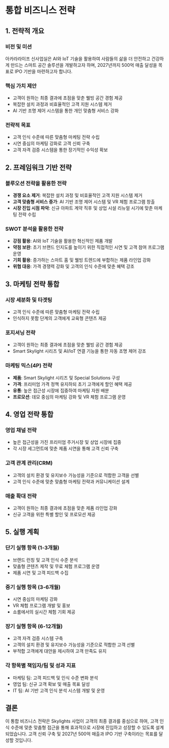 # 통합 비즈니스 전략

## 1. 전략적 개요
### 비전 및 미션
아카라라이프 신사업실은 AI와 IoT 기술을 활용하여 사람들의 삶을 더 안전하고 건강하게 만드는 스마트 공간 솔루션을 개발하고자 하며, 2027년까지 500억 매출 달성을 목표로 IPO 기반을 마련하고자 합니다.

### 핵심 가치 제안
- 고객이 원하는 최종 결과에 초점을 맞춘 웰빙 공간 경험 제공
- 복잡한 설치 과정과 비효율적인 고객 지원 시스템 제거
- AI 기반 조명 제어 시스템을 통한 개인 맞춤형 서비스 강화

### 전략적 목표
- 고객 인식 수준에 따른 맞춤형 마케팅 전략 수립
- 시연 중심의 마케팅 강화로 고객 신뢰 구축
- 고객 자격 검증 시스템을 통한 장기적인 수익성 확보

## 2. 프레임워크 기반 전략
### 블루오션 전략을 활용한 전략
- **경쟁 요소 제거**: 복잡한 설치 과정 및 비효율적인 고객 지원 시스템 제거
- **고객 맞춤형 서비스 증가**: AI 기반 조명 제어 시스템 및 VR 체험 프로그램 창출
- **시장 진입 시점 파악**: 신규 아파트 계약 직후 및 상업 시설 리뉴얼 시기에 맞춘 마케팅 전략 수립

### SWOT 분석을 활용한 전략
- **강점 활용**: AI와 IoT 기술을 활용한 혁신적인 제품 개발
- **약점 보완**: 초기 브랜드 인지도를 높이기 위한 직접적인 시연 및 고객 참여 프로그램 운영
- **기회 활용**: 증가하는 스마트 홈 및 웰빙 트렌드에 부합하는 제품 라인업 강화
- **위협 대응**: 가격 경쟁력 강화 및 고객의 인식 수준에 맞춘 혜택 강조

## 3. 마케팅 전략 통합
### 시장 세분화 및 타겟팅
- 고객 인식 수준에 따른 맞춤형 마케팅 전략 수립
- 인식하지 못함 단계의 고객에게 교육형 콘텐츠 제공

### 포지셔닝 전략
- 고객이 원하는 최종 결과에 초점을 맞춘 웰빙 공간 경험 제공
- Smart Skylight 시리즈 및 AI/IoT 연결 기능을 통한 자동 조명 제어 강조

### 마케팅 믹스(4P) 전략
- **제품**: Smart Skylight 시리즈 및 Special Solutions 구성
- **가격**: 프리미엄 가격 정책 유지하되 초기 고객에게 할인 혜택 제공
- **유통**: 높은 접근성 시장에 집중하여 마케팅 자원 배분
- **프로모션**: 데모 중심의 마케팅 강화 및 VR 체험 프로그램 운영

## 4. 영업 전략 통합
### 영업 채널 전략
- 높은 접근성을 가진 프리미엄 주거시장 및 상업 시장에 집중
- 각 시장 세그먼트에 맞춘 제품 시연을 통해 고객 신뢰 구축

### 고객 관계 관리(CRM)
- 고객의 설치 환경 및 유지보수 가능성을 기준으로 적합한 고객을 선별
- 고객 인식 수준에 맞춘 맞춤형 마케팅 전략과 커뮤니케이션 설계

### 매출 확대 전략
- 고객이 원하는 최종 결과에 초점을 맞춘 제품 라인업 강화
- 신규 고객을 위한 특별 할인 및 프로모션 제공

## 5. 실행 계획
### 단기 실행 항목 (1-3개월)
- 브랜드 런칭 및 고객 인식 수준 분석
- 맞춤형 콘텐츠 제작 및 무료 체험 프로그램 운영
- 제품 시연 및 고객 피드백 수집

### 중기 실행 항목 (3-6개월)
- 시연 중심의 마케팅 강화
- VR 체험 프로그램 개발 및 홍보
- 쇼룸에서의 실시간 체험 기회 제공

### 장기 실행 항목 (6-12개월)
- 고객 자격 검증 시스템 구축
- 고객의 설치 환경 및 유지보수 가능성을 기준으로 적합한 고객 선별
- 부적합 고객에게 대안을 제시하여 고객 만족도 유지

### 각 항목별 책임자/팀 및 성과 지표
- 마케팅 팀: 고객 피드백 및 인식 수준 변화 분석
- 영업 팀: 신규 고객 확보 및 매출 목표 달성
- IT 팀: AI 기반 고객 인식 분석 시스템 개발 및 운영

## 결론
이 통합 비즈니스 전략은 Skylights 사업이 고객의 최종 결과를 중심으로 하여, 고객 인식 수준에 맞춘 맞춤형 접근을 통해 효과적으로 시장에 진입하고 성장할 수 있도록 설계되었습니다. 고객 신뢰 구축 및 2027년 500억 매출과 IPO 기반 구축이라는 목표를 달성할 것입니다.